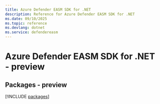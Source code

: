 ```yaml
---
title: Azure Defender EASM SDK for .NET
description: Reference for Azure Defender EASM SDK for .NET
ms.date: 09/10/2025
ms.topic: reference
ms.devlang: dotnet
ms.service: defendereasm
---
```

# Azure Defender EASM SDK for .NET - preview
## Packages - preview
[!INCLUDE [packages](defender-easm-index.md)]
